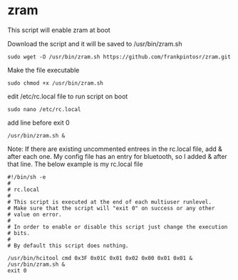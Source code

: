# zram
This script will enable zram at boot

Download the script and it will be saved to /usr/bin/zram.sh
```
sudo wget -O /usr/bin/zram.sh https://github.com/frankpintosr/zram.git
```
Make the file executable
```
sudo chmod +x /usr/bin/zram.sh
```
edit /etc/rc.local file to run script on boot
```
sudo nano /etc/rc.local
```
add line before exit 0
```
/usr/bin/zram.sh &
```
Note: If there are existing uncommented entrees in the rc.local file, add & after each one.  My config file has an entry for bluetooth, so I added & after that line. The below example is my rc.local file
```
#!/bin/sh -e
#
# rc.local
#
# This script is executed at the end of each multiuser runlevel.
# Make sure that the script will "exit 0" on success or any other
# value on error.
#
# In order to enable or disable this script just change the execution
# bits.
#
# By default this script does nothing.

/usr/bin/hcitool cmd 0x3F 0x01C 0x01 0x02 0x00 0x01 0x01 &
/usr/bin/zram.sh &
exit 0
```
